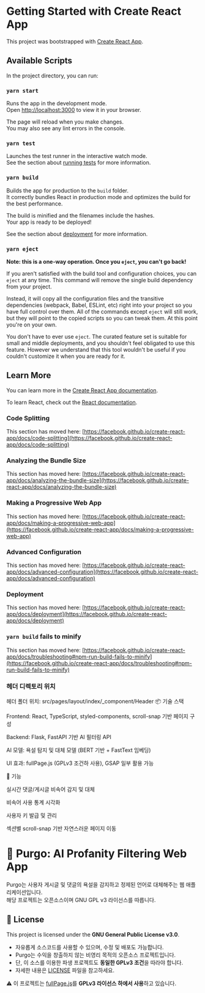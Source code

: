 # Getting Started with Create React App

This project was bootstrapped with [Create React App](https://github.com/facebook/create-react-app).

## Available Scripts

In the project directory, you can run:

### `yarn start`

Runs the app in the development mode.\
Open [http://localhost:3000](http://localhost:3000) to view it in your browser.

The page will reload when you make changes.\
You may also see any lint errors in the console.

### `yarn test`

Launches the test runner in the interactive watch mode.\
See the section about [running tests](https://facebook.github.io/create-react-app/docs/running-tests) for more information.

### `yarn build`

Builds the app for production to the `build` folder.\
It correctly bundles React in production mode and optimizes the build for the best performance.

The build is minified and the filenames include the hashes.\
Your app is ready to be deployed!

See the section about [deployment](https://facebook.github.io/create-react-app/docs/deployment) for more information.

### `yarn eject`

**Note: this is a one-way operation. Once you `eject`, you can't go back!**

If you aren't satisfied with the build tool and configuration choices, you can `eject` at any time. This command will remove the single build dependency from your project.

Instead, it will copy all the configuration files and the transitive dependencies (webpack, Babel, ESLint, etc) right into your project so you have full control over them. All of the commands except `eject` will still work, but they will point to the copied scripts so you can tweak them. At this point you're on your own.

You don't have to ever use `eject`. The curated feature set is suitable for small and middle deployments, and you shouldn't feel obligated to use this feature. However we understand that this tool wouldn't be useful if you couldn't customize it when you are ready for it.

## Learn More

You can learn more in the [Create React App documentation](https://facebook.github.io/create-react-app/docs/getting-started).

To learn React, check out the [React documentation](https://reactjs.org/).

### Code Splitting

This section has moved here: [https://facebook.github.io/create-react-app/docs/code-splitting](https://facebook.github.io/create-react-app/docs/code-splitting)

### Analyzing the Bundle Size

This section has moved here: [https://facebook.github.io/create-react-app/docs/analyzing-the-bundle-size](https://facebook.github.io/create-react-app/docs/analyzing-the-bundle-size)

### Making a Progressive Web App

This section has moved here: [https://facebook.github.io/create-react-app/docs/making-a-progressive-web-app](https://facebook.github.io/create-react-app/docs/making-a-progressive-web-app)

### Advanced Configuration

This section has moved here: [https://facebook.github.io/create-react-app/docs/advanced-configuration](https://facebook.github.io/create-react-app/docs/advanced-configuration)

### Deployment

This section has moved here: [https://facebook.github.io/create-react-app/docs/deployment](https://facebook.github.io/create-react-app/docs/deployment)

### `yarn build` fails to minify

This section has moved here: [https://facebook.github.io/create-react-app/docs/troubleshooting#npm-run-build-fails-to-minify](https://facebook.github.io/create-react-app/docs/troubleshooting#npm-run-build-fails-to-minify)

### 헤더 디렉토리 위치
헤더 폴더 위치: src/pages/layout/index/_component/Header
📦 기술 스택

Frontend: React, TypeScript, styled-components, scroll-snap 기반 페이지 구성

Backend: Flask, FastAPI 기반 AI 필터링 API

AI 모델: 욕설 탐지 및 대체 모델 (BERT 기반 + FastText 임베딩)

UI 효과: fullPage.js (GPLv3 조건하 사용), GSAP 일부 활용 가능

🧪 기능

실시간 댓글/게시글 비속어 감지 및 대체

비속어 사용 통계 시각화

사용자 키 발급 및 관리

섹션별 scroll-snap 기반 자연스러운 페이지 이동

# 🧼 Purgo: AI Profanity Filtering Web App

Purgo는 사용자 게시글 및 댓글의 욕설을 감지하고 정제된 언어로 대체해주는 웹 애플리케이션입니다.  
해당 프로젝트는 오픈소스이며 GNU GPL v3 라이선스를 따릅니다.

## 🧾 License

This project is licensed under the **GNU General Public License v3.0**.

- 자유롭게 소스코드를 사용할 수 있으며, 수정 및 배포도 가능합니다.
- Purgo는 수익을 창출하지 않는 비영리 목적의 오픈소스 프로젝트입니다.
- 단, 이 소스를 이용한 파생 프로젝트도 **동일한 GPLv3 조건**을 따라야 합니다.
- 자세한 내용은 [LICENSE](./LICENSE) 파일을 참고하세요.

⚠️ 이 프로젝트는 [fullPage.js](https://alvarotrigo.com/fullPage/)를 **GPLv3 라이선스 하에서 사용**하고 있습니다.

